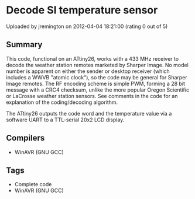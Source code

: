 # Decode SI temperature sensor

Uploaded by jremington on 2012-04-04 18:21:00 (rating 0 out of 5)

## Summary

This code, functional on an ATtiny26, works with a 433 MHz receiver to decode the weather station remotes marketed by Sharper Image. No model number is apparent on either the sender or desktop receiver (which includes a WWVB "atomic clock"), so the code may be general for Sharper Image remotes. The RF encoding scheme is simple PWM, forming a 28 bit message with a CRC4 checksum, unlike the more popular Oregon Scientific or LaCrosse weather station sensors. See comments in the code for an explanation of the coding/decoding algorithm.


The ATtiny26 outputs the code word and the temperature value via a software UART to a TTL-serial 20x2 LCD display.

## Compilers

- WinAVR (GNU GCC)

## Tags

- Complete code
- WinAVR (GNU GCC)
